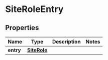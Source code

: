

# SiteRoleEntry

## Properties

Name | Type | Description | Notes
------------ | ------------- | ------------- | -------------
**entry** | [**SiteRole**](SiteRole.md) |  | 




